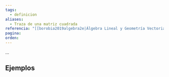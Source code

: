 ```yaml
---
tags:
  - definicion
aliases:
  - Traza de una matriz cuadrada
referencia: "[[borobia2019algebra2e|Álgebra Lineal y Geometría Vectorial (2a ed)]]"
pagina: 
orden:
---
```

...

## Ejemplos

